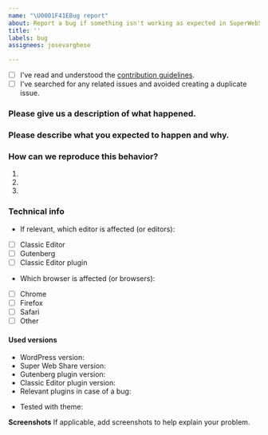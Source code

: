 ```yaml
---
name: "\U0001F41EBug report"
about: Report a bug if something isn't working as expected in SuperWebShare
title: ''
labels: bug
assignees: josevarghese

---
```


<!-- Please use this template when creating an issue. 
- Please check the boxes after you've created your issue.
- Please create GitHub issues only for SuperWebShare bugs. GitHub issues ARE NOT FOR SUPPORT.
- To avoid duplicates, please search this repository for the issue.
- Make sure you are using the most updated versions of SuperWebShare, WordPress & your theme.
-->

* [ ] I've read and understood the [contribution guidelines](https://github.com/superwebshare/super-web-share/blob/trunk/.github/CONTRIBUTING.md).
* [ ] I've searched for any related issues and avoided creating a duplicate issue.

### Please give us a description of what happened.




### Please describe what you expected to happen and why.




### How can we reproduce this behavior?
1.
2.
3.

### Technical info

<!-- You can check these boxes once you've created the issue.
- If you are using Gutenberg or the Classic Editor plugin, please make sure you have updated to the latest version.
 -->
* If relevant, which editor is affected (or editors): 
- [ ] Classic Editor
- [ ] Gutenberg
- [ ] Classic Editor plugin

<!-- You can check these boxes once you've created the issue. -->
* Which browser is affected (or browsers): 
- [ ] Chrome
- [ ] Firefox
- [ ] Safari
- [ ] Other <!-- please specify -->

#### Used versions
* WordPress version: 
* Super Web Share version: 
* <!-- If relevant -->Gutenberg plugin version: 
* <!-- If relevant -->Classic Editor plugin version: 
* Relevant plugins in case of a bug: 
<!-- Please make sure you can reproduce this bug with a default theme such as Twenty Seventeen. Sometimes issues may occur due to theme conflicts. -->
* Tested with theme: 

**Screenshots**
If applicable, add screenshots to help explain your problem.
